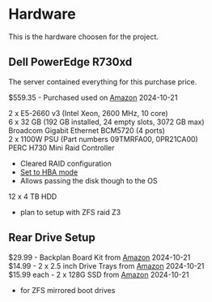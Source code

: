 # Hardware  
This is the hardware choosen for the project.  

## Dell PowerEdge R730xd  
The server contained everything for this purchase price.  

$559.35 - Purchased used on [Amazon](https://www.amazon.com/dp/B07XSD81TM?ref=ppx_yo2ov_dt_b_fed_asin_title) 2024-10-21  

2 x E5-2660 v3 (Intel Xeon, 2600 MHz, 10 core)  
6 x 32 GB (192 GB installed, 24 empty slots, 3072 GB max)  
Broadcom Gigabit Ethernet BCM5720 (4 ports)  
2 x 1100W PSU (Part numbers 09TMRFA00, 0PR21CA00)  
PERC H730 Mini Raid Controller  
- Cleared RAID configuration  
- [Set to HBA mode](https://www.dell.com/support/manuals/en-us/poweredge-rc-h730/perc9ugpublication/switching-the-controller-to-hba-mode?guid=guid-1fcc87e1-d534-451a-9947-56f1175886c5&lang=en-us)  
- Allows passing the disk though to the OS  

12 x 4 TB HDD  
- plan to setup with ZFS raid Z3  

## Rear Drive Setup
$29.99 - Backplan Board Kit from [Amazon](https://www.amazon.com/dp/B08CK87P5G?ref=ppx_yo2ov_dt_b_fed_asin_title) 2024-10-21  
$14.99 - 2 x 2.5 inch Drive Trays  from [Amazon](https://www.amazon.com/dp/B091GW1B7R?ref=ppx_yo2ov_dt_b_fed_asin_title) 2024-10-21  
$15.99 each - 2 x 128G SSD from [Amazon](https://www.amazon.com/dp/B0963SGYGF?ref=ppx_yo2ov_dt_b_fed_asin_title&th=1) 2024-10-21  
- for ZFS mirrored boot drives  

